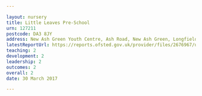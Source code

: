 ```yaml
---

layout: nursery
title: Little Leaves Pre-School
urn: 127211
postcode: DA3 8JY
address: New Ash Green Youth Centre, Ash Road, New Ash Green, Longfield, Kent, DA3 8JY
latestReportUrl: https://reports.ofsted.gov.uk/provider/files/2676967/urn/127211.pdf
teaching: 2
development: 2
leadership: 2
outcomes: 2
overall: 2
date: 30 March 2017

---
```

